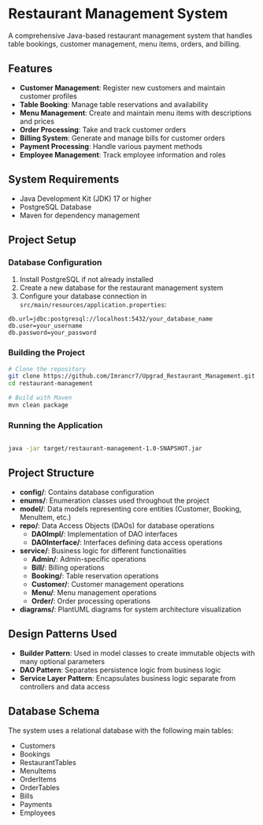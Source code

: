 # Restaurant Management System

A comprehensive Java-based restaurant management system that handles table bookings, customer management, menu items, orders, and billing.

## Features

- **Customer Management**: Register new customers and maintain customer profiles
- **Table Booking**: Manage table reservations and availability
- **Menu Management**: Create and maintain menu items with descriptions and prices
- **Order Processing**: Take and track customer orders 
- **Billing System**: Generate and manage bills for customer orders
- **Payment Processing**: Handle various payment methods
- **Employee Management**: Track employee information and roles

## System Requirements

- Java Development Kit (JDK) 17 or higher
- PostgreSQL Database
- Maven for dependency management

## Project Setup

### Database Configuration

1. Install PostgreSQL if not already installed
2. Create a new database for the restaurant management system
3. Configure your database connection in `src/main/resources/application.properties`:

```properties
db.url=jdbc:postgresql://localhost:5432/your_database_name
db.user=your_username
db.password=your_password
```

### Building the Project

```bash
# Clone the repository 
git clone https://github.com/Imrancr7/Upgrad_Restaurant_Management.git
cd restaurant-management

# Build with Maven
mvn clean package
```

### Running the Application

```bash

java -jar target/restaurant-management-1.0-SNAPSHOT.jar
```

## Project Structure

- **config/**: Contains database configuration
- **enums/**: Enumeration classes used throughout the project
- **model/**: Data models representing core entities (Customer, Booking, MenuItem, etc.)
- **repo/**: Data Access Objects (DAOs) for database operations
  - **DAOImpl/**: Implementation of DAO interfaces
  - **DAOInterface/**: Interfaces defining data access operations
- **service/**: Business logic for different functionalities
  - **Admin/**: Admin-specific operations
  - **Bill/**: Billing operations
  - **Booking/**: Table reservation operations
  - **Customer/**: Customer management operations
  - **Menu/**: Menu management operations
  - **Order/**: Order processing operations
- **diagrams/**: PlantUML diagrams for system architecture visualization

## Design Patterns Used

- **Builder Pattern**: Used in model classes to create immutable objects with many optional parameters
- **DAO Pattern**: Separates persistence logic from business logic
- **Service Layer Pattern**: Encapsulates business logic separate from controllers and data access

## Database Schema

The system uses a relational database with the following main tables:
- Customers
- Bookings
- RestaurantTables
- MenuItems
- OrderItems
- OrderTables
- Bills
- Payments
- Employees
